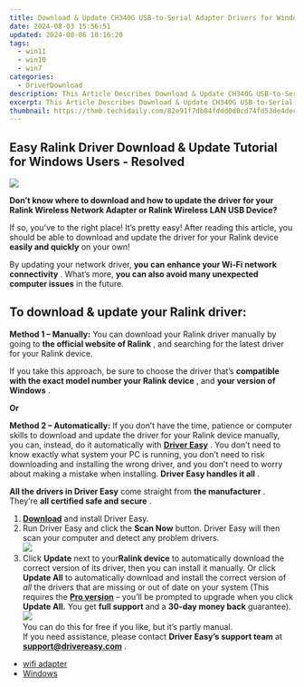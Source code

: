 ```yaml
---
title: Download & Update CH340G USB-to-Serial Adapter Drivers for Windows 11
date: 2024-08-03 15:56:51
updated: 2024-08-06 10:16:20
tags:
  - win11
  - win10
  - win7
categories:
  - DriverDownload
description: This Article Describes Download & Update CH340G USB-to-Serial Adapter Drivers for Windows 11
excerpt: This Article Describes Download & Update CH340G USB-to-Serial Adapter Drivers for Windows 11
thumbnail: https://thmb.techidaily.com/82e91f7db84fddd0d0cd74fd53de4decc4bc8c46a25aa2285ca573b91b9719e8.jpg
---
```


## Easy Ralink Driver Download & Update Tutorial for Windows Users - Resolved

![](https://images.drivereasy.com/wp-content/uploads/2018/12/wifi-300x217.png)

 **Don’t know where to download and how to update the driver for your Ralink Wireless Network Adapter or Ralink Wireless LAN USB Device?**

 If so, you’ve to the right place! It’s pretty easy! After reading this article, you should be able to download and update the driver for your Ralink device **easily and quickly** on your own!

 By updating your network driver, **you**  **can**  **enhance your Wi-Fi network connectivity** . What’s more, **you can also avoid many unexpected computer issues**   in the future.

## **To download & update your Ralink driver:**

**Method 1 – Manually:**  You can download your Ralink driver manually by going to **the official website of Ralink** , and searching for the latest driver for your Ralink device.

 If you take this approach, be sure to choose the driver that’s **compatible with the exact model number your Ralink device** , and **your version of Windows** .

**Or**

**Method 2 – Automatically:**   If you don’t have the time, patience or computer skills to download and update the driver for your Ralink device manually, you can, instead, do it automatically with **[Driver Easy](https://tools.techidaily.com/drivereasy/download/)**  .  You don’t need to know exactly what system your PC is running, you don’t need to risk downloading and installing the wrong driver, and you don’t need to worry about making a mistake when installing. **Driver Easy handles it all** .

**All the drivers in Driver Easy** come straight from **the manufacturer** . They‘re **all certified safe and secure** .

1. **[Download](https://tools.techidaily.com/drivereasy/download/)**  and install Driver Easy.
2. Run Driver Easy and click the **Scan Now**  button. Driver Easy will then scan your computer and detect any problem drivers.  
![](https://images.drivereasy.com/wp-content/uploads/2018/12/snap000001.png)
3. Click **Update**  next to your**Ralink device** to automatically download the correct version of its driver, then you can install it manually. Or click **Update All**  to automatically download and install the correct version of _all_  the drivers that are missing or out of date on your system (This requires the **[Pro version](https://tools.techidaily.com/drivereasy/download/)**  – you’ll be prompted to upgrade when you click **Update All.** You get **full support**  and a **30-day money back**  guarantee).  
![](https://images.drivereasy.com/wp-content/uploads/2018/12/snap000169.png)  
 You can do this for free if you like, but it’s partly manual.  
 If you need assistance, please contact **Driver Easy’s support team** at [**support@drivereasy.com**](https://tools.techidaily.com/drivereasy/download/) .

* [wifi adapter](https://tools.techidaily.com/drivereasy/download/)
* [Windows](https://tools.techidaily.com/drivereasy/download/)

<ins class="adsbygoogle"
     style="display:block"
     data-ad-format="autorelaxed"
     data-ad-client="ca-pub-7571918770474297"
     data-ad-slot="1223367746"></ins>



<ins class="adsbygoogle"
     style="display:block"
     data-ad-client="ca-pub-7571918770474297"
     data-ad-slot="8358498916"
     data-ad-format="auto"
     data-full-width-responsive="true"></ins>
